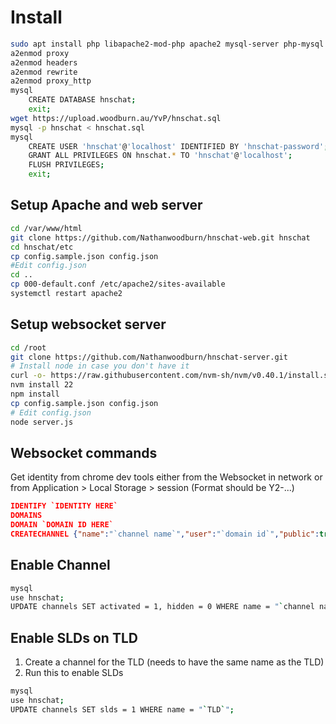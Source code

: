 # Install

```sh
sudo apt install php libapache2-mod-php apache2 mysql-server php-mysql curl git
a2enmod proxy
a2enmod headers
a2enmod rewrite
a2enmod proxy_http
mysql
    CREATE DATABASE hnschat;
    exit;
wget https://upload.woodburn.au/YvP/hnschat.sql
mysql -p hnschat < hnschat.sql
mysql
    CREATE USER 'hnschat'@'localhost' IDENTIFIED BY 'hnschat-password';
    GRANT ALL PRIVILEGES ON hnschat.* TO 'hnschat'@'localhost';
    FLUSH PRIVILEGES;
    exit;

```

## Setup Apache and web server
```sh
cd /var/www/html
git clone https://github.com/Nathanwoodburn/hnschat-web.git hnschat
cd hnschat/etc
cp config.sample.json config.json
#Edit config.json
cd ..
cp 000-default.conf /etc/apache2/sites-available
systemctl restart apache2
```

## Setup websocket server

```sh
cd /root
git clone https://github.com/Nathanwoodburn/hnschat-server.git
# Install node in case you don't have it
curl -o- https://raw.githubusercontent.com/nvm-sh/nvm/v0.40.1/install.sh | bash
nvm install 22
npm install
cp config.sample.json config.json 
# Edit config.json
node server.js
```



## Websocket commands
Get identity from chrome dev tools either from the Websocket in network or from Application > Local Storage > session (Format should be Y2-...)


```json
IDENTIFY `IDENTITY HERE`
DOMAINS
DOMAIN `DOMAIN ID HERE`
CREATECHANNEL {"name":"`channel name`","user":"`domain id`","public":true,"tldadmin":false}
```


## Enable Channel

```sh
mysql
use hnschat;
UPDATE channels SET activated = 1, hidden = 0 WHERE name = "`channel name`"; 
```

## Enable SLDs on TLD
1. Create a channel for the TLD (needs to have the same name as the TLD)
2. Run this to enable SLDs
```sh
mysql
use hnschat;
UPDATE channels SET slds = 1 WHERE name = "`TLD`"; 
```